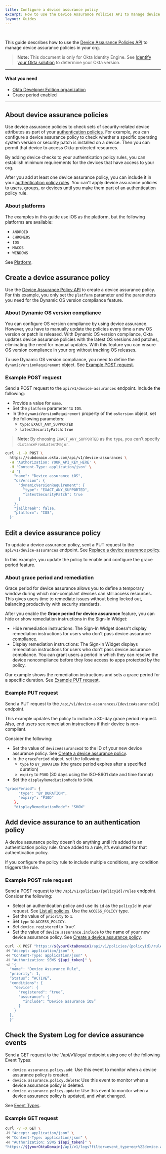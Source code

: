 ```yaml
---
title: Configure a device assurance policy
excerpt: How to use the Device Assurance Policies API to manage device assurance policies
layout: Guides
---
```


<ApiLifecycle access="ie" /></br>

This guide describes how to use the [Device Assurance Policies API](https://developer.okta.com/docs/api/openapi/okta-management/management/tag/DeviceAssurance/) to manage device assurance policies in your org.

> **Note:** This document is only for Okta Identity Engine. See [Identify your Okta solution](https://help.okta.com/okta_help.htm?type=oie&id=ext-oie-version) to determine your Okta version.

---

#### What you need

* [Okta Developer Edition organization](https://developer.okta.com/signup)
* Grace period enabled

---

## About device assurance policies

Use device assurance policies to check sets of security-related device attributes as part of your [authentication policies](/docs/concepts/policies/#authentication-policies). For example, you can configure a device assurance policy to check whether a specific operating system version or security patch is installed on a device. Then you can permit that device to access Okta-protected resources.

By adding device checks to your authentication policy rules, you can establish minimum requirements for the devices that have access to your org.

After you add at least one device assurance policy, you can include it in your [authentication policy rules](https://developer.okta.com/docs/api/openapi/okta-management/management/tag/Policy/#tag/Policy/operation/listPolicyRules). You can't apply device assurance policies to users, groups, or devices until you make them part of an authentication policy rule.

### About platforms

The examples in this guide use iOS as the platform, but the following platforms are available:

* `ANDROID`
* `CHROMEOS`
* `IOS`
* `MACOS`
* `WINDOWS`

See [Platform](https://developer.okta.com/docs/api/openapi/okta-management/management/tag/DeviceAssurance/#tag/DeviceAssurance/operation/createDeviceAssurancePolicy!path=1/platform&t=request).

## Create a device assurance policy

Use the [Device Assurance Policy API](https://developer.okta.com/docs/api/openapi/okta-management/management/tag/DeviceAssurance/#tag/DeviceAssurance/operation/createDeviceAssurancePolicy) to create a device assurance policy. For this example, you only set the `platform` parameter and the parameters you need for the Dynamic OS version compliance feature.

### About Dynamic OS version compliance

<ApiLifecycle access="ea" />

You can configure OS version compliance by using device assurance. However, you have to manually update the policies every time a new OS version or patch is released. With Dynamic OS version compliance, Okta updates device assurance policies with the latest OS versions and patches, eliminating the need for manual updates. With this feature you can ensure OS version compliance in your org without tracking OS releases.

To use Dynamic OS version compliance, you need to define the `dynamicVersionRequirement` object. See [Example POST request](#example-post-request).

### Example POST request

Send a POST request to the `api/v1/device-assurances` endpoint. Include the following:

* Provide a value for `name`.
* Set the `platform` parameter to `IOS`.
* In the `dynamicVersionRequirement` property of the `osVersion` object, set the following parameters:
    * `type`: `EXACT_ANY_SUPPORTED`
    * `latestSecurityPatch`: `true`

> **Note:** By choosing `EXACT_ANY_SUPPORTED` as the `type`, you can’t specify `distanceFromLatestMajor`.

```bash
curl -i -X POST \
  https://subdomain.okta.com/api/v1/device-assurances \
  -H 'Authorization: YOUR_API_KEY_HERE' \
  -H 'Content-Type: application/json' \
  -d '{
    "name": "Device assurance iOS",
    "osVersion": {
      "dynamicVersionRequirement": {
        "type": "EXACT_ANY_SUPPORTED",
        "latestSecurityPatch": true
      }
    },
    "jailbreak": false,
    "platform": "IOS",
  }'
```

## Edit a device assurance policy

To update a device assurance policy, sent a PUT request to the `api/v1/device-assurances` endpoint. See [Replace a device assurance policy](https://developer.okta.com/docs/api/openapi/okta-management/management/tag/DeviceAssurance/#tag/DeviceAssurance/operation/replaceDeviceAssurancePolicy).

In this example, you update the policy to enable and configure the grace period feature.

### About grace period and remediation

Grace period for device assurance allows you to define a temporary window during which non-compliant devices can still access resources. This gives users time to remediate issues without being locked out, balancing productivity with security standards.

After you enable the **Grace period for device assurance** feature, you can hide or show remediation instructions in the Sign-In Widget:

* Hide remediation instructions: The Sign-In Widget doesn't display remediation instructions for users who don't pass device assurance compliance.
* Display remediation instructions: The Sign-In Widget displays remediation instructions for users who don't pass device assurance compliance.
You can grant users a period in which they can resolve the device noncompliance before they lose access to apps protected by the policy.

Our example shows the remediation instructions and sets a grace period for a specific duration. See [Example PUT request](#example-put-request).

### Example PUT request

Send a PUT request to the `/api/v1/device-assurances/{deviceAssuranceId}` endpoint.

This example updates the policy to include a 30-day grace period request. Also, end users see remediation instructions if their device is non-compliant.

Consider the following:

* Set the value of `deviceAssuranceId` to the ID of your new device assurance policy. See [Create a device assurance policy](#create-a-device-assurance-policy).
* In the `gracePeriod` object, set the following:
  * `type` to `BY_DURATION` (the grace period expires after a specified duration)
  * `expiry` to `P30D` (30 days using the ISO-8601 date and time format)
* Set the `displayRemediationMode` to `SHOW`.

```bash
"gracePeriod": {
      "type": "BY_DURATION",
      "expiry": "P30D"
    },
    "displayRemediationMode": "SHOW"
```

## Add device assurance to an authentication policy

A device assurance policy doesn’t do anything until it’s added to an authentication policy rule. Once added to a rule, it’s evaluated for that authentication policy.

If you configure the policy rule to include multiple conditions, any condition triggers the rule.

### Example POST rule request

Send a POST request to the `/api/v1/policies/{policyId}/rules` endpoint. Consider the following:

* Select an authentication policy and use its `id` as the `policyId` in your request. See [List all policies](https://developer.okta.com/docs/api/openapi/okta-management/management/tag/Policy/#tag/Policy/operation/listPolicies). Use the `ACCESS_POLICY` type.
* Set the value of `priority` to `1`.
* Set `type` to `ACCESS_POLICY`.
* Set `device.registered` to ‘true’.
* Set the value of `device.assurance.include` to the name of your new device assurance policy. See [Create a device assurance policy](#create-a-device-assurance-policy).

```bash
curl -X POST "https://${yourOktaDomain}/api/v1/policies/{policyId}/rules" \
-H "Accept: application/json" \
-H "Content-Type: application/json" \
-H "Authorization: SSWS ${api_token}" \
-d '{
  "name": "Device Assurance Rule",
  "priority": 1,
  “Status”: “ACTIVE”,
  "conditions": {
    "device": {
      "registered": “true”,
      "assurance": {
        "include": “Device assurance iOS”
      }
    }
  },
  }'
```

## Check the System Log for device assurance events

Send a GET request to the `/api/v1/logs/ endpoint using one of the following Event Types:

* `device.assurance.policy.add`: Use this event to monitor when a device assurance policy is created.
* `device.assurance.policy.delete`: Use this event to monitor when a device assurance policy is deleted.
* `device.assurance.policy.update`: Use this event to monitor when a device assurance policy is updated, and what changed.

See [Event Types](https://developer.okta.com/docs/reference/api/event-types/#:~:text=device.assurance.policy.add).

### Example GET request

```bash
curl -v -X GET \
-H "Accept: application/json" \
-H "Content-Type: application/json" \
-H "Authorization: SSWS ${api_token}" \
"https://${yourOktaDomain}/api/v1/logs?filter=event_type+eq+%22device.assurance.policy.add%22"
```
